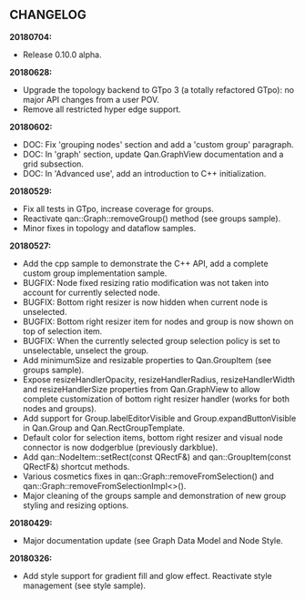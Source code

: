CHANGELOG
---------

**20180704:**

- Release 0.10.0 alpha.

**20180628:**

- Upgrade the topology backend to GTpo 3 (a totally refactored GTpo): no major API changes from a user POV.
- Remove all restricted hyper edge support.

**20180602:**

- DOC: Fix 'grouping nodes' section and add a 'custom group' paragraph.
- DOC: In 'graph' section, update Qan.GraphView documentation and a grid subsection.
- DOC: In 'Advanced use', add an introduction to C++ initialization.

**20180529:**

- Fix all tests in GTpo, increase coverage for groups.
- Reactivate qan::Graph::removeGroup() method (see groups sample).
- Minor fixes in topology and dataflow samples.

**20180527:**

- Add the cpp sample to demonstrate the C++ API, add a complete custom group implementation sample.
- BUGFIX: Node fixed resizing ratio modification was not taken into account for currently selected node.
- BUGFIX: Bottom right resizer is now hidden when current node is unselected.
- BUGFIX: Bottom right resizer item for nodes and group is now shown on top of selection item.
- BUGFIX: When the currently selected group selection policy is set to unselectable, unselect the group.
- Add minimumSize and resizable properties to Qan.GroupItem (see groups sample).
- Expose resizeHandlerOpacity, resizeHandlerRadius, resizeHandlerWidth and resizeHandlerSize properties from Qan.GraphView to allow
  complete customization of bottom right resizer handler (works for both nodes and groups).
- Add support for Group.labelEditorVisible and Group.expandButtonVisible in Qan.Group and Qan.RectGroupTemplate.
- Default color for selection items, bottom right resizer and visual node connector is now dodgerblue (previously darkblue).
- Add qan::NodeItem::setRect(const QRectF&) and qan::GroupItem(const QRectF&) shortcut methods.
- Various cosmetics fixes in qan::Graph::removeFromSelection() and qan::Graph::removeFromSelectionImpl<>().
- Major cleaning of the groups sample and demonstration of new group styling and resizing options.

**20180429:**

- Major documentation update (see Graph Data Model and Node Style.

**20180326:** 

- Add style support for gradient fill and glow effect. Reactivate style management (see style sample).
